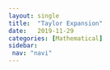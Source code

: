 ```yaml
---
layout: single
title:  "Taylor Expansion"
date:   2019-11-29
categories: [Mathematical]
sidebar: 
 nav: "navi"
---
```


<object data="/assets/statistics/Taylor Expansion.pdf" type="application/pdf" width="100%" height="100%">
</object>